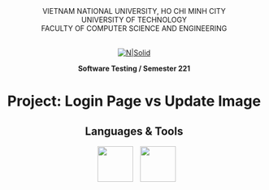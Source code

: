 <div align="center">
VIETNAM NATIONAL UNIVERSITY, HO CHI MINH CITY
<br />
UNIVERSITY OF TECHNOLOGY
<br />
FACULTY OF COMPUTER SCIENCE AND ENGINEERING
<br />
<br />

[![N|Solid](https://upload.wikimedia.org/wikipedia/commons/thumb/d/de/HCMUT_official_logo.png/238px-HCMUT_official_logo.png)](https://www.hcmut.edu.vn/vi)

**Software Testing / Semester 221**
# Project: Login Page vs Update Image

  ## Languages & Tools
<img src="https://user-images.githubusercontent.com/80138367/209636393-ab44cb45-c4ee-48d2-80f2-a6b8e32f1c4b.png" align="center" style="margin-left:10px;margin-bottom:5px;" width=70px/>
<img src="https://user-images.githubusercontent.com/80138367/209636832-955b5447-1636-4396-9274-f1f853efc026.png" align="center" style="margin-left:10px;margin-bottom:5px;" width=70px/>
